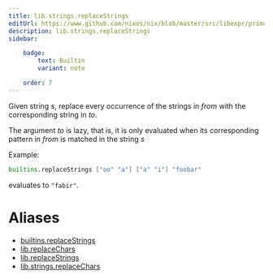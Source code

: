 ```yaml
---
title: lib.strings.replaceStrings
editUrl: https://www.github.com/nixos/nix/blob/master/src/libexpr/primops.cc
description: lib.strings.replaceStrings
sidebar:

    badge:
        text: Builtin
        variant: note

    order: 7
---
```


Given string *s*, replace every occurrence of the strings in *from*
with the corresponding string in *to*.

The argument *to* is lazy, that is, it is only evaluated when its corresponding pattern in *from* is matched in the string *s*

Example:

```nix
builtins.replaceStrings ["oo" "a"] ["a" "i"] "foobar"
```

evaluates to `"fabir"`.


# Aliases

- [builtins.replaceStrings](/reference/builtinsreplaceStrings)
- [lib.replaceChars](/reference/libreplaceChars)
- [lib.replaceStrings](/reference/libreplaceStrings)
- [lib.strings.replaceChars](/reference/libstrings.replaceChars)


